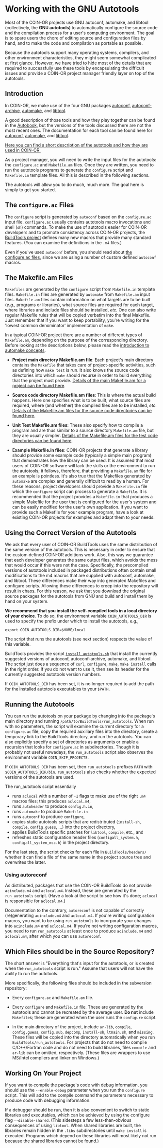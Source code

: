 # Working with the GNU Autotools

Most of the COIN-OR projects use GNU autoconf, automake, and libtool (collectively, the **GNU autotools**) to automatically configure the source code and the compilation process for a user's computing environment.
The goal is to spare users the chore of editing source and configuration files by hand, and to make the code and compilation as portable as possible.

Because the autotools support many operating systems, compilers, and other environment characteristics, they might seem somewhat complicated at first glance.
However, we have tried to hide most of the details that are required to successfully use these tools by encapsulating the difficult issues and provide a COIN-OR project manager friendly layer on top of the autotools.


## Introduction

In COIN-OR, we make use of the four GNU packages [autoconf](http://www.gnu.org/software/autoconf/), [autoconf-archive](http://www.gnu.org/software/autoconf-archive/), [automake](http://www.gnu.org/software/automake/), and [libtool](http://www.gnu.org/software/libtool/).

A good description of those tools and how they play together can be found in the [Autobook](http://sources.redhat.com/autobook/), but the versions of the tools discussed there are not the most recent ones.
The documentation for each tool can be found here for [autoconf](http://www.gnu.org/software/autoconf/manual/autoconf-2.59/), [automake](http://www.gnu.org/software/automake/manual/automake.html), and [libtool](http://www.gnu.org/software/libtool/manual.html).

[Here you can find a short description of the autotools and how they are used in COIN-OR.](./autotools-intro)

As a project manager, you will need to write the input files for the autotools: the `configure.ac` and `Makefile.am` files.
Once they are written, you need to run the autotools programs to generate the `configure` script and `Makefile.in` template files.
All this is described in the following sections.

The autotools will allow you to do much, much more. The goal here is simply to get you started.


## The `configure.ac` Files

The `configure` script is generated by `autoconf` based on the `configure.ac` input file.
`configure.ac` usually contains autotools macro invocations and shell (`sh`) commands.
To make the use of autotools easier for COIN-OR developers and to promote consistency across COIN-OR projects, the [BuildTools project](https://github.com/coin-or-tools/BuildTools) defines many new macros that provide many standard features.
(You can examine the definitions in the `.m4` files.)

Even if you've used `autoconf` before, you should read about [the configure.ac files](./configure), since we are using a number of custom defined `autoconf` macros.


## The Makefile.am Files

`Makefiles` are generated by the `configure` script from `Makefile.in` template files.
`Makefile.in` files are generated by `automake` from `Makefile.am` input files.
`Makefile.am` files contain information on what targets are to be built (_e.g._, programs or libraries), what source files are required for each target, where libraries and include files should be installed, _etc._
One can also write regular Makefile rules that will be copied verbatim into the final Makefile.
Just remember that if you want to keep portability, you're writing for the 'lowest common denominator' implementation of `make`.

In a typical COIN-OR project there are a number of different types of `Makefile.am`, depending on the purpose of the corresponding directory.
Before looking at the descriptions below, please read the [introduction to automake concepts](./automake-intro).

 * **Project main directory Makefile.am file**:  Each project's main directory contains the `Makefile` that takes care of project-specific activities, such as defining how `make test` is run.
   It also knows the source code directories into which `make` should recurse in order to build everything that the project must provide.
   [Details of the main Makefile.am for a project can be found here](./project-make).

 * **Source code directory Makefile.am files**: This is where the actual build happens.
   Here one specifies what is to be built, what source files are required, where (and whether) the compiled files are to be installed, _etc._
   [Details of the Makefile.am files for the source code directories can be found here](./source-make).

 * **Unit Test Makefile.am files**:  These also specify how to compile a program and are thus similar to a source directory `Makefile.am` file, but they are usually simpler.
   [Details of the Makefile.am files for the test code directories can be found here](./test-make).

 * **Example Makefile.in files**:  COIN-OR projects that generate a library should provide some example code (typically a simple main program) that demonstrates how the library can be used.
   It is assumed that most users of COIN-OR software will lack the skills or the environment to run the autotools; it follows, therefore, that providing a `Makefile.am` file for an example is pointless.
   It's also true that the Makefiles generated by `automake` are complex and generally difficult to read by a human.
   For these reasons, project developers should provide a `Makefile.in` file which the `configure` script can process to generate a `Makefile`.
   It is recommended that the project provides a `Makefile.in` that produces a simple Makefile for the user that is configured for the user's system and can be easily modified for the user's own application.
   If you want to provide such a Makefile for your example program, have a look at existing COIN-OR projects for examples and adapt them to your needs.

## Using the Correct Version of the Autotools

We ask that every user of COIN-OR BuildTools uses the same distribution of the same version of the autotools.
This is necessary in order to ensure that the custom defined COIN-OR additions work.
Also, this way we guarantee that each developer generates the same output files, which avoids the mess that would occur if this were not the case.
Specifically, the precompiled versions of autotools included in packaged distributions often contain small modifications to the m4 macros that are supplied with autoconf, automake, and libtool.
These differences make their way into generated Makefiles and configure scripts.
Allowing these differences to creep into the repository will result in chaos.
For this reason, we ask that you download the original source packages for the autotools from GNU and build and install them by hand on your system.

**We recommend that you install the self-compiled tools in a local directory of your choice**.
To do so, the environment variable `COIN_AUTOTOOLS_DIR` is used to specify the prefix under which to install the autotools, e.g.,
```
export COIN_AUTOTOOLS_DIR=$HOME/local
```
The script that runs the autotools (see next section) respects the value of this variable.

BuildTools provides the script [`install_autotools.sh`](https://github.com/coin-or-tools/BuildTools/blob/master/install_autotools.sh) that install the currently suggested versions of autoconf, autoconf-archive, automake, and libtool.
The script just does a sequence of `curl`, `configure`, `make`, `make install` calls in the right order.
If you do not want to use it, then see its header for the currently suggested autotools version numbers.

If `COIN_AUTOTOOLS_DIR` has been set, it is no longer required to add the path for the installed autotools executables to your `$PATH`.

## Running the Autotools

You can run the autotools on your package by changing into the package's main directory and running `/path/to/BuildTools/run_autotools`.
When run with no parameters, the script will examine the current directory for a `configure.ac` file, copy the required auxiliary files into the directory, create a temporary link to the BuildTools directory, and run the autotools.
You can also explicitly specify a set of directories as arguments or enable a recursion that looks for `configure.ac` in subdirectories.
Though it is probably not useful nowadays, the `run_autotools` script also observes the environment variable `COIN_SKIP_PROJECTS`.

If `COIN_AUTOTOOLS_DIR` has been set, then `run_autotools` prefixes `PATH` with `$COIN_AUTOTOOLS_DIR/bin`.
`run_autotools` also checks whether the expected versions of the autotools are used.

The run_autotools script essentially
* runs `aclocal` with a number of `-I` flags to make use of the right `.m4` macros files; this produces `aclocal.m4`,
* runs `autoheader` to produce `config.h.in`,
* runs `automake` to produce `Makefile.in`
* runs `autoconf` to produce `configure`,
* copies static autotools scripts that are redistributed (`install-sh`, `compile`, `config.guess`, ...) into the project directory,
* applies BuildTools specific patches for `libtool`, `compile`, etc., and
* refreshes static configuration header files (`configall_system.h`, `configall_system_msc.h`) in the project directory.

For the last step, the script checks for each file in `BuildTools/headers/` whether it can find a file of the same name in the project source tree and overwrites the latter.


### Using autoreconf

As distributed, packages that use the COIN-OR BuildTools do not provide `acinclude.m4` and `aclocal.m4`.
Instead, these are generated by the `run_autotools` script.
(Have a look at the script to see how it's done; `aclocal` is responsible for `aclocal.m4`.)

Documentation to the contrary, `autoreconf` is not capable of correctly (re)generating `acinclude.m4` and `aclocal.m4`.
If you're writing configuration macros, you want to be using `run_autotools` to incorporate your changes into `acinclude.m4` and `aclocal.m4`.
If you're not writing configuration macros, you need to run `run_autotools` at least once to produce `acinclude.m4` and `aclocal.m4`, after which you can use `autoreconf`.


## Which Files should be in the Source Repository?

The short answer is "Everything that's input for the autotools, or is created when the `run_autotools` script is run." Assume that users will not have the ability to run the autotools.

More specifically, the following files should be included in the subversion repository:

 * Every `configure.ac` and `Makefile.am` file.

 * Every `configure` and `Makefile.in` file. These are generated by the autotools and cannot be recreated by the average user. **Do not** include `Makefile`s; these are generated when the user runs the `configure` script.

 * In the main directory of the project, include `ar-lib`, `compile`, `config.guess`, `config.sub`, `depcomp`, `install-sh`, `ltmain.sh`, and `missing`.
   These files will be copied into the directory automatically when you run `BuildTools/run_autotools`.
   For projects that do not need to compile C/C++/Fortran code and do not need to build libraries, files `compile` and `ar-lib` can be omitted, respectively. (These files are wrappers to use MS/Intel compilers and linker on Windows.)


## Working On Your Project

If you want to compile the package's code with debug information, you should use the `--enable-debug` parameter when you run the `configure` script.
This will add to the compile command the parameters necessary to produce code with debugging information.

If a debugger should be run, then it is also convenient to switch to static libraries and executables, which can be achieved by using the configure flag `--disable-shared`.
(This sidesteps a few less-than-obvious consequences of using `libtool`.
When shared libraries are built, the libraries remain hidden in the `.libs` subdirectories until `make install` is executed.
Programs which depend on these libraries will most likely not run because the shared libraries cannot be found.)

